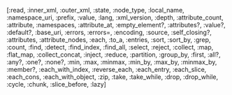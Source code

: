 [:read, :inner_xml, :outer_xml, :state, :node_type, :local_name, :namespace_uri, :prefix, :value, :lang, :xml_version, :depth, :attribute_count, :attribute, :namespaces, :attribute_at, :empty_element?, :attributes?, :value?, :default?, :base_uri, :errors, :errors=, :encoding, :source, :self_closing?, :attributes, :attribute_nodes, :each, :to_a, :entries, :sort, :sort_by, :grep, :count, :find, :detect, :find_index, :find_all, :select, :reject, :collect, :map, :flat_map, :collect_concat, :inject, :reduce, :partition, :group_by, :first, :all?, :any?, :one?, :none?, :min, :max, :minmax, :min_by, :max_by, :minmax_by, :member?, :each_with_index, :reverse_each, :each_entry, :each_slice, :each_cons, :each_with_object, :zip, :take, :take_while, :drop, :drop_while, :cycle, :chunk, :slice_before, :lazy]